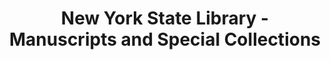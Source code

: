 ---
layout: repo
title: "New York State Library - Manuscripts and Special Collections"
id: 18893
permalink: repos/18893/
---